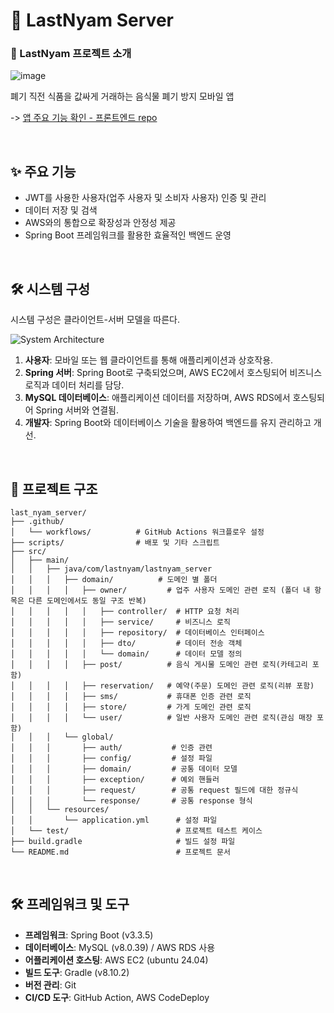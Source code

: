 # 🌟 LastNyam Server

### 📖 LastNyam 프로젝트 소개

  ![image](https://github.com/user-attachments/assets/968f40b6-70de-4b74-9f88-e9c187da5530)

폐기 직전 식품을 값싸게 거래하는 음식물 폐기 방지 모바일 앱

-> [앱 주요 기능 확인 - 프론트엔드 repo](https://github.com/LastNyam/last_nyam_fe?tab=readme-ov-file#-%EF%B8%8F%EC%A3%BC%EC%9A%94-%EA%B8%B0%EB%8A%A5)

<br/>

## ✨ 주요 기능
- JWT를 사용한 사용자(업주 사용자 및 소비자 사용자) 인증 및 관리
- 데이터 저장 및 검색
- AWS와의 통합으로 확장성과 안정성 제공
- Spring Boot 프레임워크를 활용한 효율적인 백엔드 운영

<br/>

## 🛠️ 시스템 구성
시스템 구성은 클라이언트-서버 모델을 따른다.

![System Architecture](https://github.com/user-attachments/assets/2768f5d2-4b63-4361-bdc8-29c8a455c896)

1. **사용자**: 모바일 또는 웹 클라이언트를 통해 애플리케이션과 상호작용.
2. **Spring 서버**: Spring Boot로 구축되었으며, AWS EC2에서 호스팅되어 비즈니스 로직과 데이터 처리를 담당.
3. **MySQL 데이터베이스**: 애플리케이션 데이터를 저장하며, AWS RDS에서 호스팅되어 Spring 서버와 연결됨.
4. **개발자**: Spring Boot와 데이터베이스 기술을 활용하여 백엔드를 유지 관리하고 개선.

<br/>

## 📂 프로젝트 구조

```
last_nyam_server/
├── .github/
│   └── workflows/          # GitHub Actions 워크플로우 설정
├── scripts/                # 배포 및 기타 스크립트
├── src/
│   ├── main/
│   │   ├── java/com/lastnyam/lastnyam_server
│   │   │   ├── domain/          # 도메인 별 폴더
│   │   │   │   ├── owner/         # 업주 사용자 도메인 관련 로직 (폴더 내 항목은 다른 도메인에서도 동일 구조 반복)
│   │   │   │   │   ├── controller/  # HTTP 요청 처리
│   │   │   │   │   ├── service/     # 비즈니스 로직
│   │   │   │   │   ├── repository/  # 데이터베이스 인터페이스
│   │   │   │   │   ├── dto/         # 데이터 전송 객체
│   │   │   │   │   └── domain/      # 데이터 모델 정의
│   │   │   │   ├── post/          # 음식 게시물 도메인 관련 로직(카테고리 포함)
│   │   │   │   ├── reservation/   # 예약(주문) 도메인 관련 로직(리뷰 포함)
│   │   │   │   ├── sms/           # 휴대폰 인증 관련 로직
│   │   │   │   ├── store/         # 가게 도메인 관련 로직
│   │   │   │   └── user/          # 일반 사용자 도메인 관련 로직(관심 매장 포함)
│   │   │   └── global/
│   │   │       ├── auth/           # 인증 관련
│   │   │       ├── config/         # 설정 파일
│   │   │       ├── domain/         # 공통 데이터 모델
│   │   │       ├── exception/      # 예외 핸들러
│   │   │       ├── request/        # 공통 request 필드에 대한 정규식
│   │   │       └── response/       # 공통 response 형식
│   │   └── resources/
│   │       └── application.yml      # 설정 파일
│   └── test/                        # 프로젝트 테스트 케이스
├── build.gradle                     # 빌드 설정 파일
└── README.md                        # 프로젝트 문서

```

<br/>

## 🛠️ 프레임워크 및 도구

- **프레임워크**: Spring Boot (v3.3.5)
- **데이터베이스**: MySQL (v8.0.39) / AWS RDS 사용
- **어플리케이션 호스팅**: AWS EC2 (ubuntu 24.04)
- **빌드 도구**: Gradle (v8.10.2)
- **버전 관리**: Git
- **CI/CD 도구**: GitHub Action, AWS CodeDeploy

<br/>
